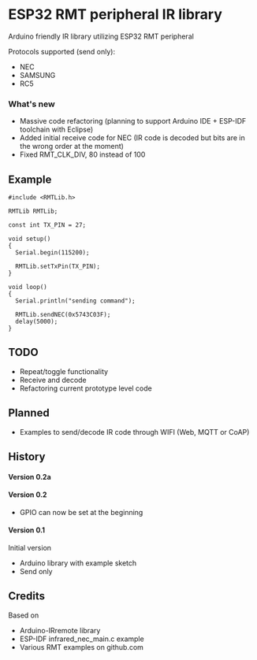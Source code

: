 # ESP32 RMT peripheral IR library

Arduino friendly IR library utilizing ESP32 RMT peripheral

Protocols supported (send only):
- NEC
- SAMSUNG
- RC5

### What's new
- Massive code refactoring (planning to support Arduino IDE + ESP-IDF toolchain with Eclipse)
- Added initial receive code for NEC (IR code is decoded but bits are in the wrong order at the moment)
- Fixed RMT_CLK_DIV, 80 instead of 100

## Example

```
#include <RMTLib.h>

RMTLib RMTLib;

const int TX_PIN = 27;

void setup()
{
  Serial.begin(115200);
  
  RMTLib.setTxPin(TX_PIN);
}

void loop()
{
  Serial.println("sending command");

  RMTLib.sendNEC(0x5743C03F);
  delay(5000);
}
```

## TODO
- Repeat/toggle functionality
- Receive and decode
- Refactoring current prototype level code

## Planned
- Examples to send/decode IR code through WIFI (Web, MQTT or CoAP)

## History

#### Version 0.2a


#### Version 0.2
- GPIO can now be set at the beginning

#### Version 0.1
Initial version
- Arduino library with example sketch
- Send only

## Credits
Based on 
- Arduino-IRremote library
- ESP-IDF infrared_nec_main.c example
- Various RMT examples on github.com

